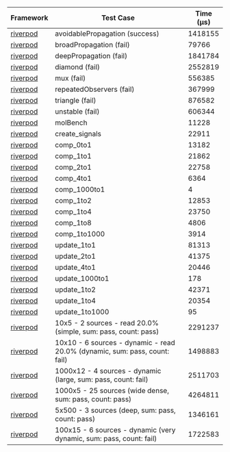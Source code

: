 | Framework | Test Case | Time (μs) |
| --- | --- | --- |
| [riverpod](https://github.com/rrousselGit/riverpod) | avoidablePropagation (success) | 1418155 |
| [riverpod](https://github.com/rrousselGit/riverpod) | broadPropagation (fail) | 79766 |
| [riverpod](https://github.com/rrousselGit/riverpod) | deepPropagation (fail) | 1841784 |
| [riverpod](https://github.com/rrousselGit/riverpod) | diamond (fail) | 2552819 |
| [riverpod](https://github.com/rrousselGit/riverpod) | mux (fail) | 556385 |
| [riverpod](https://github.com/rrousselGit/riverpod) | repeatedObservers (fail) | 367999 |
| [riverpod](https://github.com/rrousselGit/riverpod) | triangle (fail) | 876582 |
| [riverpod](https://github.com/rrousselGit/riverpod) | unstable (fail) | 606344 |
| [riverpod](https://github.com/rrousselGit/riverpod) | molBench | 11228 |
| [riverpod](https://github.com/rrousselGit/riverpod) | create_signals | 22911 |
| [riverpod](https://github.com/rrousselGit/riverpod) | comp_0to1 | 13182 |
| [riverpod](https://github.com/rrousselGit/riverpod) | comp_1to1 | 21862 |
| [riverpod](https://github.com/rrousselGit/riverpod) | comp_2to1 | 22758 |
| [riverpod](https://github.com/rrousselGit/riverpod) | comp_4to1 | 6364 |
| [riverpod](https://github.com/rrousselGit/riverpod) | comp_1000to1 | 4 |
| [riverpod](https://github.com/rrousselGit/riverpod) | comp_1to2 | 12853 |
| [riverpod](https://github.com/rrousselGit/riverpod) | comp_1to4 | 23750 |
| [riverpod](https://github.com/rrousselGit/riverpod) | comp_1to8 | 4806 |
| [riverpod](https://github.com/rrousselGit/riverpod) | comp_1to1000 | 3914 |
| [riverpod](https://github.com/rrousselGit/riverpod) | update_1to1 | 81313 |
| [riverpod](https://github.com/rrousselGit/riverpod) | update_2to1 | 41375 |
| [riverpod](https://github.com/rrousselGit/riverpod) | update_4to1 | 20446 |
| [riverpod](https://github.com/rrousselGit/riverpod) | update_1000to1 | 178 |
| [riverpod](https://github.com/rrousselGit/riverpod) | update_1to2 | 42371 |
| [riverpod](https://github.com/rrousselGit/riverpod) | update_1to4 | 20354 |
| [riverpod](https://github.com/rrousselGit/riverpod) | update_1to1000 | 95 |
| [riverpod](https://github.com/rrousselGit/riverpod) | 10x5 - 2 sources - read 20.0% (simple, sum: pass, count: pass) | 2291237 |
| [riverpod](https://github.com/rrousselGit/riverpod) | 10x10 - 6 sources - dynamic - read 20.0% (dynamic, sum: pass, count: fail) | 1498883 |
| [riverpod](https://github.com/rrousselGit/riverpod) | 1000x12 - 4 sources - dynamic (large, sum: pass, count: fail) | 2511703 |
| [riverpod](https://github.com/rrousselGit/riverpod) | 1000x5 - 25 sources (wide dense, sum: pass, count: pass) | 4264811 |
| [riverpod](https://github.com/rrousselGit/riverpod) | 5x500 - 3 sources (deep, sum: pass, count: pass) | 1346161 |
| [riverpod](https://github.com/rrousselGit/riverpod) | 100x15 - 6 sources - dynamic (very dynamic, sum: pass, count: fail) | 1722583 |
